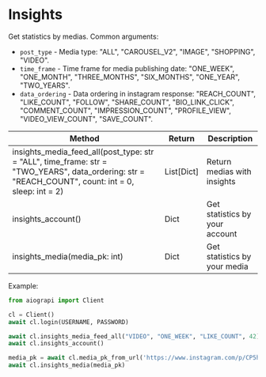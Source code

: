 # Insights

Get statistics by medias. Common arguments:

* `post_type` - Media type: "ALL", "CAROUSEL_V2", "IMAGE", "SHOPPING", "VIDEO".
* `time_frame` - Time frame for media publishing date: "ONE_WEEK", "ONE_MONTH", "THREE_MONTHS", "SIX_MONTHS", "ONE_YEAR", "TWO_YEARS".
* `data_ordering` - Data ordering in instagram response: "REACH_COUNT", "LIKE_COUNT", "FOLLOW", "SHARE_COUNT", "BIO_LINK_CLICK", "COMMENT_COUNT", "IMPRESSION_COUNT", "PROFILE_VIEW", "VIDEO_VIEW_COUNT", "SAVE_COUNT".

| Method                                                                                             | Return             | Description
| -------------------------------------------------------------------------------------------------- | ------------------ | -------------------------------
| insights_media_feed_all(post_type: str = "ALL", time_frame: str = "TWO_YEARS", data_ordering: str = "REACH_COUNT", count: int = 0, sleep: int = 2) | List[Dict] | Return medias with insights
| insights_account()                                                                                 | Dict               | Get statistics by your account
| insights_media(media_pk: int)                                                                      | Dict               | Get statistics by your media


Example:

``` python
from aiograpi import Client

cl = Client()
await cl.login(USERNAME, PASSWORD)

await cl.insights_media_feed_all("VIDEO", "ONE_WEEK", "LIKE_COUNT", 42)
await cl.insights_account()

media_pk = await cl.media_pk_from_url('https://www.instagram.com/p/CP5h-I1FuPr/')
await cl.insights_media(media_pk)
```
